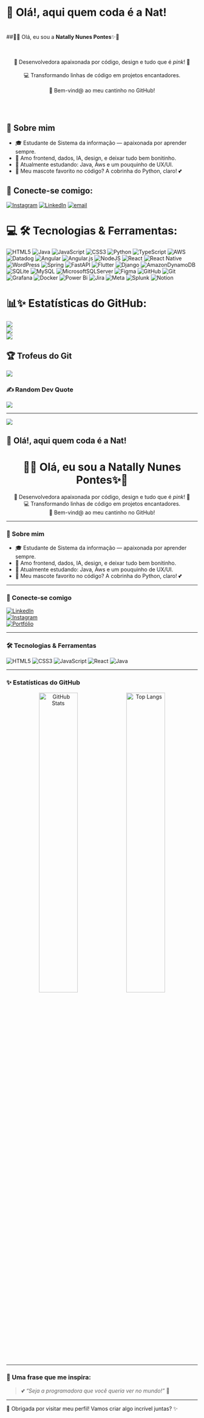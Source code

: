 # 👋 Olá!, aqui quem coda é a Nat! <br><h1 align="center">

##🌷✨ Olá, eu sou a <strong>Natally Nunes Pontes</strong>✨🌷</h1><br><br><p align="center"><br>🐍 Desenvolvedora apaixonada por código, design e tudo que é <em>pink</em>! 🌸<br><br>💻 Transformando linhas de código em projetos encantadores.<br><br>🎀 Bem-vind@ ao meu cantinho no GitHub!<br></p><br><br>

## 🌼 Sobre mim
- 🎓 Estudante de Sistema da informação — apaixonada por aprender sempre.
- 💖 Amo frontend, dados, IA, design, e deixar tudo bem bonitinho.
- 🌱 Atualmente estudando: Java, Aws e um pouquinho de UX/UI.
- 🐍 Meu mascote favorito no código? A cobrinha do Python, claro! 💕

## 💫 Conecte-se comigo:
[![Instagram](https://img.shields.io/badge/Instagram-%23E4405F.svg?logo=Instagram&logoColor=white)](https://instagram.com/https://www.instagram.com/natnunepon/) [![LinkedIn](https://img.shields.io/badge/LinkedIn-%230077B5.svg?logo=linkedin&logoColor=white)](https://linkedin.com/in/www.linkedin.com/in/natally-nunes-pontes-77608128a) [![email](https://img.shields.io/badge/Email-D14836?logo=gmail&logoColor=white)](mailto:nat.nunepontes@gmail.com) 

# 💻 🛠️ Tecnologias & Ferramentas:
![HTML5](https://img.shields.io/badge/html5-%23E34F26.svg?style=for-the-badge&logo=html5&logoColor=white) ![Java](https://img.shields.io/badge/java-%23ED8B00.svg?style=for-the-badge&logo=openjdk&logoColor=white) ![JavaScript](https://img.shields.io/badge/javascript-%23323330.svg?style=for-the-badge&logo=javascript&logoColor=%23F7DF1E) ![CSS3](https://img.shields.io/badge/css3-%231572B6.svg?style=for-the-badge&logo=css3&logoColor=white) ![Python](https://img.shields.io/badge/python-3670A0?style=for-the-badge&logo=python&logoColor=ffdd54) ![TypeScript](https://img.shields.io/badge/typescript-%23007ACC.svg?style=for-the-badge&logo=typescript&logoColor=white) ![AWS](https://img.shields.io/badge/AWS-%23FF9900.svg?style=for-the-badge&logo=amazon-aws&logoColor=white) ![Datadog](https://img.shields.io/badge/datadog-%23632CA6.svg?style=for-the-badge&logo=datadog&logoColor=white) ![Angular](https://img.shields.io/badge/angular-%23DD0031.svg?style=for-the-badge&logo=angular&logoColor=white) ![Angular.js](https://img.shields.io/badge/angular.js-%23E23237.svg?style=for-the-badge&logo=angularjs&logoColor=white) ![NodeJS](https://img.shields.io/badge/node.js-6DA55F?style=for-the-badge&logo=node.js&logoColor=white) ![React](https://img.shields.io/badge/react-%2320232a.svg?style=for-the-badge&logo=react&logoColor=%2361DAFB) ![React Native](https://img.shields.io/badge/react_native-%2320232a.svg?style=for-the-badge&logo=react&logoColor=%2361DAFB) ![WordPress](https://img.shields.io/badge/WordPress-%23117AC9.svg?style=for-the-badge&logo=WordPress&logoColor=white) ![Spring](https://img.shields.io/badge/spring-%236DB33F.svg?style=for-the-badge&logo=spring&logoColor=white) ![FastAPI](https://img.shields.io/badge/FastAPI-005571?style=for-the-badge&logo=fastapi) ![Flutter](https://img.shields.io/badge/Flutter-%2302569B.svg?style=for-the-badge&logo=Flutter&logoColor=white) ![Django](https://img.shields.io/badge/django-%23092E20.svg?style=for-the-badge&logo=django&logoColor=white) ![AmazonDynamoDB](https://img.shields.io/badge/Amazon%20DynamoDB-4053D6?style=for-the-badge&logo=Amazon%20DynamoDB&logoColor=white) ![SQLite](https://img.shields.io/badge/sqlite-%2307405e.svg?style=for-the-badge&logo=sqlite&logoColor=white) ![MySQL](https://img.shields.io/badge/mysql-4479A1.svg?style=for-the-badge&logo=mysql&logoColor=white) ![MicrosoftSQLServer](https://img.shields.io/badge/Microsoft%20SQL%20Server-CC2927?style=for-the-badge&logo=microsoft%20sql%20server&logoColor=white) ![Figma](https://img.shields.io/badge/figma-%23F24E1E.svg?style=for-the-badge&logo=figma&logoColor=white) ![GitHub](https://img.shields.io/badge/github-%23121011.svg?style=for-the-badge&logo=github&logoColor=white) ![Git](https://img.shields.io/badge/git-%23F05033.svg?style=for-the-badge&logo=git&logoColor=white) ![Grafana](https://img.shields.io/badge/grafana-%23F46800.svg?style=for-the-badge&logo=grafana&logoColor=white) ![Docker](https://img.shields.io/badge/docker-%230db7ed.svg?style=for-the-badge&logo=docker&logoColor=white) ![Power Bi](https://img.shields.io/badge/power_bi-F2C811?style=for-the-badge&logo=powerbi&logoColor=black) ![Jira](https://img.shields.io/badge/jira-%230A0FFF.svg?style=for-the-badge&logo=jira&logoColor=white) ![Meta](https://img.shields.io/badge/Meta-%230467DF.svg?style=for-the-badge&logo=Meta&logoColor=white) ![Splunk](https://img.shields.io/badge/splunk-%23000000.svg?style=for-the-badge&logo=splunk&logoColor=white) ![Notion](https://img.shields.io/badge/Notion-%23000000.svg?style=for-the-badge&logo=notion&logoColor=white)
# 📊✨ Estatísticas do GitHub:
![](https://github-readme-stats.vercel.app/api?username=NatNunepon&theme=panda&hide_border=false&include_all_commits=false&count_private=false)<br/>
![](https://nirzak-streak-stats.vercel.app/?user=NatNunepon&theme=panda&hide_border=false)<br/>
![](https://github-readme-stats.vercel.app/api/top-langs/?username=NatNunepon&theme=panda&hide_border=false&include_all_commits=false&count_private=false&layout=compact)

## 🏆 Trofeus do Git
![](https://github-profile-trophy.vercel.app/?username=NatNunepon&theme=tokyonight&no-frame=true&no-bg=false&margin-w=4)

### ✍️ Random Dev Quote
![](https://quotes-github-readme.vercel.app/api?type=horizontal&theme=tokyonight)

---
[![](https://visitcount.itsvg.in/api?id=NatNunepon&icon=7&color=10)](https://visitcount.itsvg.in)

<!-- Proudly created with GPRM ( https://gprm.itsvg.in ) -->
## 👋 Olá!, aqui quem coda é a Nat! 
<h1 align="center">🌷✨ Olá, eu sou a <strong>Natally Nunes Pontes</strong>✨🌷</h1>

<p align="center">
🐍 Desenvolvedora apaixonada por código, design e tudo que é <em>pink</em>! 🌸<br>
💻 Transformando linhas de código em projetos encantadores.<br>
🎀 Bem-vind@ ao meu cantinho no GitHub!
</p>

---

### 🌼 Sobre mim
- 🎓 Estudante de Sistema da informação — apaixonada por aprender sempre.
- 💖 Amo frontend, dados, IA, design, e deixar tudo bem bonitinho.
- 🌱 Atualmente estudando: Java, Aws e um pouquinho de UX/UI.
- 🐍 Meu mascote favorito no código? A cobrinha do Python, claro! 💕

---

### 💫 Conecte-se comigo
[![LinkedIn](https://img.shields.io/badge/LinkedIn-rosa?style=for-the-badge&logo=linkedin&logoColor=white&color=ff69b4)](https://www.linkedin.com/in/seulinkedin)  
[![Instagram](https://img.shields.io/badge/Instagram-rosa?style=for-the-badge&logo=instagram&logoColor=white&color=ff69b4)](https://www.instagram.com/seuinstagram)  
[![Portfólio](https://img.shields.io/badge/Portfólio-rosa?style=for-the-badge&logo=github&logoColor=white&color=ff69b4)](https://seuportfolio.com)

---

### 🛠️ Tecnologias & Ferramentas
![HTML5](https://img.shields.io/badge/html5-ff69b4?style=for-the-badge&logo=html5&logoColor=white)
![CSS3](https://img.shields.io/badge/css3-ff69b4?style=for-the-badge&logo=css3&logoColor=white)
![JavaScript](https://img.shields.io/badge/javascript-ff69b4?style=for-the-badge&logo=javascript&logoColor=white)
![React](https://img.shields.io/badge/react-ff69b4?style=for-the-badge&logo=react&logoColor=white)
![Java](https://img.shields.io/badge/python-ff69b4?style=for-the-badge&logo=python&logoColor=white)

---

### ✨ Estatísticas do GitHub

<p align="center">
<img src="https://github-readme-stats.vercel.app/api?username=SEUUSUARIO&show_icons=true&theme=tokyonight&icon_color=ff69b4&title_color=ff69b4&text_color=ffffff&bg_color=0d1117" alt="GitHub Stats" width="45%" />
<img src="https://github-readme-stats.vercel.app/api/top-langs/?username=SEUUSUARIO&layout=compact&theme=tokyonight&title_color=ff69b4&text_color=ffffff&bg_color=0d1117" alt="Top Langs" width="45%" />
</p>

---

### 🌸 Uma frase que me inspira:
> 💕 *“Seja a programadora que você queria ver no mundo!”* 🌷

---

🌟 Obrigada por visitar meu perfil! Vamos criar algo incrível juntas? ✨

<!--
**NatNunepon/NatNunepon** is a ✨ _special_ ✨ repository because its `README.md` (this file) appears on your GitHub profile.

Here are some ideas to get you started:

- 🔭 I’m currently working on ...
- 🌱 I’m currently learning ...
- 👯 I’m looking to collaborate on ...
- 🤔 I’m looking for help with ...
- 💬 Ask me about ...
- 📫 How to reach me: ...
- 😄 Pronouns: ...
- ⚡ Fun fact: ...
-->
<!-- 

-->
